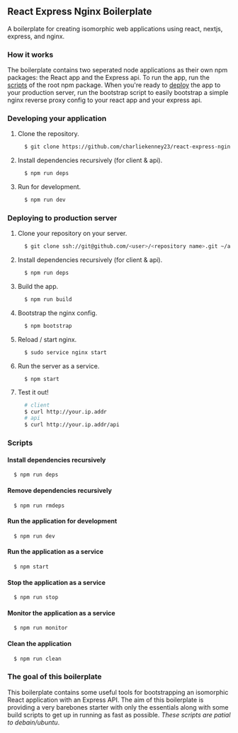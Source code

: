 ## React Express Nginx Boilerplate
A boilerplate for creating isomorphic web applications using react, nextjs, express, and nginx.

### How it works
The boilerplate contains two seperated node applications as their own npm packages: the React app and the Express api. To run the app, run the [scripts](#scripts) of the root npm package. When you're ready to [deploy](Deploying-to-production-server) the app to your production server, run the bootstrap script to easily bootstrap a simple nginx reverse proxy config to your react app and your express api.

### Developing your application
1. Clone the repository.
   ```bash
     $ git clone https://github.com/charliekenney23/react-express-nginx-boilerplate.git
   ```
2. Install dependencies recursively (for client & api).
   ```bash
     $ npm run deps
   ```
3. Run for development.
   ```bash
     $ npm run dev
   ```

### Deploying to production server
1. Clone your repository on your server.
   ```bash
     $ git clone ssh://git@github.com/<user>/<repository name>.git ~/app
   ```
2. Install dependencies recursively (for client & api).
   ```bash
     $ npm run deps
   ```
3. Build the app.
   ```bash
     $ npm run build
   ```
4. Bootstrap the nginx config.
   ```bash
     $ npm bootstrap
   ```
5. Reload / start nginx.
   ```bash
     $ sudo service nginx start 
   ```
6. Run the server as a service.
   ```
     $ npm start
   ```
7. Test it out!
   ```bash
     # client
     $ curl http://your.ip.addr
     # api
     $ curl http://your.ip.addr/api
   ```
   
### Scripts
#### Install dependencies recursively
```
  $ npm run deps
```
#### Remove dependencies recursively
```
  $ npm run rmdeps
```
#### Run the application for development
```
  $ npm run dev
```
#### Run the application as a service
```
  $ npm start
```
#### Stop the application as a service
```
  $ npm run stop
```
#### Monitor the application as a service
```
  $ npm run monitor
```
#### Clean the application
```bash
  $ npm run clean
```


### The goal of this boilerplate
This boilerplate contains some useful tools for bootstrapping an isomorphic React application with an Express API. The aim of this boilerplate is providing a very barebones starter with only the essentials along with some build scripts to get up in running as fast as possible. *These scripts are patial to debain/ubuntu*.


